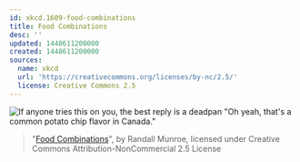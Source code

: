 ```yaml
---
id: xkcd.1609-food-combinations
title: Food Combinations
desc: ''
updated: 1448611200000
created: 1448611200000
sources:
  name: xkcd
  url: 'https://creativecommons.org/licenses/by-nc/2.5/'
  license: Creative Commons 2.5
---
```

![If anyone tries this on you, the best reply is a deadpan "Oh yeah, that's a common potato chip flavor in Canada."](https://imgs.xkcd.com/comics/food_combinations.png)
> "[Food Combinations](https://xkcd.com/1609/)", by Randall Munroe, licensed under Creative Commons Attribution-NonCommercial 2.5 License
